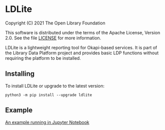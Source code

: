 LDLite
======

Copyright (C) 2021 The Open Library Foundation

This software is distributed under the terms of the Apache License,
Version 2.0.  See the file
[LICENSE](https://github.com/library-data-platform/ldlite/blob/master/LICENSE)
for more information.

LDLite is a lightweight reporting tool for Okapi-based services.  It
is part of the Library Data Platform project and provides basic LDP
functions without requiring the platform to be installed.


Installing
----------

To install LDLite or upgrade to the latest version:

```
python3 -m pip install --upgrade ldlite
```


Example
-------

[An example running in Jupyter Notebook](example/example.md)


